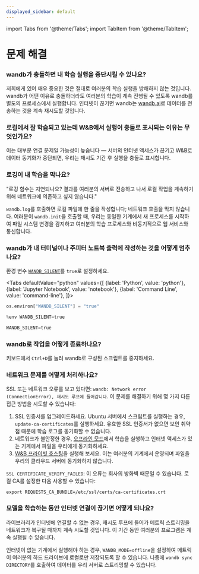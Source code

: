 ```yaml
---
displayed_sidebar: default
---
```

import Tabs from '@theme/Tabs';
import TabItem from '@theme/TabItem';

# 문제 해결

### wandb가 충돌하면 내 학습 실행을 중단시킬 수 있나요?

저희에게 있어 매우 중요한 것은 절대로 여러분의 학습 실행을 방해하지 않는 것입니다. wandb가 어떤 이유로 충돌하더라도 여러분의 학습이 계속 진행될 수 있도록 wandb를 별도의 프로세스에서 실행합니다. 인터넷이 끊기면 wandb는 [wandb.ai](https://wandb.ai)로 데이터를 전송하는 것을 계속 재시도할 것입니다.

### 로컬에서 잘 학습되고 있는데 W&B에서 실행이 충돌로 표시되는 이유는 무엇인가요?

이는 대부분 연결 문제일 가능성이 높습니다 — 서버의 인터넷 액세스가 끊기고 W&B로 데이터 동기화가 중단되면, 우리는 재시도 기간 후 실행을 충돌로 표시합니다.

### 로깅이 내 학습을 막나요?

"로깅 함수는 지연되나요? 결과를 여러분의 서버로 전송하고 나서 로컬 작업을 계속하기 위해 네트워크에 의존하고 싶지 않습니다."

`wandb.log`를 호출하면 로컬 파일에 한 줄을 작성합니다; 네트워크 호출을 막지 않습니다. 여러분이 `wandb.init`을 호출할 때, 우리는 동일한 기계에서 새 프로세스를 시작하여 파일 시스템 변경을 감지하고 여러분의 학습 프로세스와 비동기적으로 웹 서비스와 통신합니다.

### wandb가 내 터미널이나 주피터 노트북 출력에 작성하는 것을 어떻게 멈추나요?

환경 변수 [`WANDB_SILENT`](../track/environment-variables.md)를 `true`로 설정하세요.

<Tabs
  defaultValue="python"
  values={[
    {label: 'Python', value: 'python'},
    {label: 'Jupyter Notebook', value: 'notebook'},
    {label: 'Command Line', value: 'command-line'},
  ]}>
  <TabItem value="python">

```python
os.environ["WANDB_SILENT"] = "true"
```

  </TabItem>
  <TabItem value="notebook">

```python
%env WANDB_SILENT=true
```

  </TabItem>
  <TabItem value="command-line">

```python
WANDB_SILENT=true
```

  </TabItem>
</Tabs>

### wandb로 작업을 어떻게 종료하나요?

키보드에서 `Ctrl+D`를 눌러 wandb로 구성된 스크립트를 중지하세요.

### 네트워크 문제를 어떻게 처리하나요?

SSL 또는 네트워크 오류를 보고 있다면: `wandb: Network error (ConnectionError), 재시도 루프에 들어갑니다`. 이 문제를 해결하기 위해 몇 가지 다른 접근 방법을 시도할 수 있습니다:

1. SSL 인증서를 업그레이드하세요. Ubuntu 서버에서 스크립트를 실행하는 경우, `update-ca-certificates`를 실행하세요. 유효한 SSL 인증서가 없으면 보안 취약점 때문에 학습 로그를 동기화할 수 없습니다.
2. 네트워크가 불안정한 경우, [오프라인 모드](../track/launch.md)에서 학습을 실행하고 인터넷 액세스가 있는 기계에서 파일을 우리에게 동기화하세요.
3. [W&B 프라이빗 호스팅](../hosting/intro.md)을 실행해 보세요. 이는 여러분의 기계에서 운영되며 파일을 우리의 클라우드 서버에 동기화하지 않습니다.

`SSL CERTIFICATE_VERIFY_FAILED`: 이 오류는 회사의 방화벽 때문일 수 있습니다. 로컬 CA를 설정한 다음 사용할 수 있습니다:

`export REQUESTS_CA_BUNDLE=/etc/ssl/certs/ca-certificates.crt`

### 모델을 학습하는 동안 인터넷 연결이 끊기면 어떻게 되나요?

라이브러리가 인터넷에 연결할 수 없는 경우, 재시도 루프에 들어가 메트릭 스트리밍을 네트워크가 복구될 때까지 계속 시도할 것입니다. 이 기간 동안 여러분의 프로그램은 계속 실행될 수 있습니다.

인터넷이 없는 기계에서 실행해야 하는 경우, `WANDB_MODE=offline`을 설정하여 메트릭이 여러분의 하드 드라이브에 로컬로만 저장되도록 할 수 있습니다. 나중에 `wandb sync DIRECTORY`를 호출하여 데이터를 우리 서버로 스트리밍할 수 있습니다.